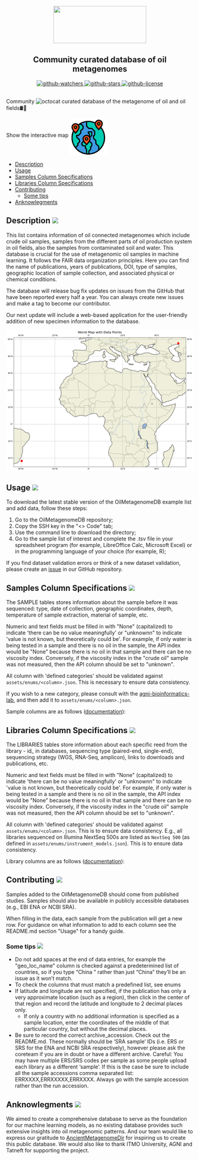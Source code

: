 <a name="top"></a>
<p align="center">
  <img src="assets\image\git_img_top.png" width="250" height="100" />
</p>
<h2 align="center">Community curated database of oil metagenomes</h2>

<div align="center">
  
<a href="https://github.com/agni-bioinformatics-lab/OilMetagenomesDB">
  <img src="https://img.shields.io/github/watchers/agni-bioinformatics-lab/OilMetagenomesDB?label=Watch&style=social&logo=github" alt="github-watchers">
</a>
<a href="https://github.com/agni-bioinformatics-lab/OilMetagenomesDB">
  <img src="https://img.shields.io/github/stars/agni-bioinformatics-lab/OilMetagenomesDB?style=social&logo=github" alt="github-stars">
</a>
<a href="https://github.com/agni-bioinformatics-lab/OilMetagenomesDB">
  <img src="https://img.shields.io/github/license/agni-bioinformatics-lab/OilMetagenomesDB?style=social&logo=github" alt="github-license">
</a>

</div>

<br/>

Community <img src="https://github.githubassets.com/images/icons/emoji/octocat.png" alt="octocat" style="height: 1em;"> curated database of the metagenome of oil and oil fields🛢️🦠

Show the interactive map <a href="https://agni-bioinformatics-lab.github.io/OilMetagenomesDB/"><img src="assets/image/git_img_link_map.png" width="100" align="middle" /></a>

+ [Description](#description)
+ [Usage](#usage)
+ [Samples Column Specifications](#samples-column-specifications)
+ [Libraries Column Specifications](#libraries-column-specifications)
+ [Contributing](#contributing)
  + [Some tips](#some-tips)
+ [Anknowlegments](#anknowlegments)

<span id="description"></span>
## Description <a href="#top"><img src="assets/image/git_img_up.png" width="25" /></a>
This list contains information of oil connected metagenomes which include crude oil samples, samples from the different parts of oil production system in oil fields, also the samples from contaminated soil and water. This database is crucial for the use of metagenomic oil samples in machine learning. It follows the FAIR data organization principles. Here you can find the name of publications, years of publications, DOI, type of samples, geographic location of sample collection, and associated physical or chemical conditions.

The database will release bug fix updates on issues from the GitHub that have been reported every half a year. You can always create new issues and make a tag to become our contributor.

Our next update will include a web-based application for the user-friendly addition of new specimen information to the database.
<!-- START-MAP-INSERT -->
![My Map](./assets/image/git_img_map.png)
<!-- END-MAP-INSERT -->

<span id="usage"></span>
## Usage <a href="#top"><img src="assets/image/git_img_up.png" width="25" /></a>
To download the latest stable version of the OilMetagenomeDB example list and add data, follow these steps:
1. Go to the OilMetagenomeDB repository;
2. Copy the SSH key in the "<> Code" tab;
3. Use the command line to download the directory;
4. Go to the sample list of interest and complete the .tsv file in your spreadsheet program (for example, LibreOffice Calc, Microsoft Excel) or in the programming language of your choice (for example, R);
 
If you find dataset validation errors or think of a new dataset validation, please create an [issue](https://github.com/agni-bioinformatics-lab/OilMetagenomesDB/issues) in our GitHub repository. 

<span id="samples-column-specifications"></span>
## Samples Column Specifications <a href="#top"><img src="assets/image/git_img_up.png" width="25" /></a>

The SAMPLE tables stores information about the sample before it was sequenced: type, date of collection, geographic coordinates, depth, temperature of sample extraction, material of sample, etc.

Numeric and text fields must be filled in with "None" (capitalized) to indicate 'there can be no value meaningfully' or "unknownn" to indicate 'value is not known, but theoretically could be'. For example, if only water is being tested in a sample and there is no oil in the sample, the API index would be "None" because there is no oil in that sample and there can be no viscosity index. Conversely, if the viscosity index in the "crude oil" sample was not measured, then the API column should be set to "unknown".

All column with 'defined categories' should be validated against
`assets/enums/<column>.json`. This is necessary to ensure data consistency.

If you wish to a new category, please consult with the [agni-bioinformatics-lab](https://github.com/agni-bioinformatics-lab), and then add it to `assets/enums/<column>.json`.

Sample columns are as follows ([documentation](https://github.com/agni-bioinformatics-lab/OilMetagenomesDB/tree/main/assets/documentation/samples)):

<span id="libraries-column-specifications"></span>
## Libraries Column Specifications <a href="#top"><img src="assets/image/git_img_up.png" width="25" /></a>
  The LIBRARIES tables store information about each specific reed from the library - id_ in databases, sequencing type (paired-end, single-end), sequencing strategy (WGS, RNA-Seq, amplicon), links to downloads and publications, etc.

Numeric and text fields must be filled in with "None" (capitalized) to indicate 'there can be no value meaningfully' or "unknownn" to indicate 'value is not known, but theoretically could be'. For example, if only water is being tested in a sample and there is no oil in the sample, the API index would be "None" because there is no oil in that sample and there can be no viscosity index. Conversely, if the viscosity index in the "crude oil" sample was not measured, then the API column should be set to "unknown".

All column with 'defined categories' should be validated against
`assets/enums/<column>.json`. This is to ensure data consistency. E.g., all
libraries sequenced on Illumina NextSeq 500s are listed as `NextSeq 500` (as
defined in `assets/enums/instrument_models.json`). This is to ensure data
consistency.

Library columns are as follows ([documentation](https://github.com/agni-bioinformatics-lab/OilMetagenomesDB/tree/main/assets/documentation/libraries)):

<span id="contributing"></span>
## Contributing <a href="#top"><img src="assets/image/git_img_up.png" width="25" /></a>
Samples added to the OilMetagenomeDB should come from published studies. Samples should also be available in publicly accessible databases (e.g., EBI ENA or NCBI SRA).

When filling in the data, each sample from the publication will get a new row. For guidance on what information to add to each column see the README.md section "Usage" for a handy guide.

<span id="some-tips"></span>
### Some tips <a href="#top"><img src="assets/image/git_img_up.png" width="25" /></a>
* Do not add spaces at the end of data entries, for example the "geo_loc_name" column is checked against a predetermined list of countries, so if you type “China ” rather than just “China” they’ll be an issue as it won’t match.
* To check the columns that must match a predefined list, see enums
* If latitude and longitude are not specified, if the publication has only a very approximate location (such as a region), then click in the center of that region and record the latitude and longitude to 2 decimal places only.
  * If only a country with no additional information is specified as a sample location, enter the coordinates of the middle of that particular country, but without the decimal places.
* Be sure to record the correct archive_accession. Check out the README.md. These normally should be ‘SRA sample’ IDs (i.e. ERS or SRS for the ENA and NCBI SRA respectively), however please ask the coreteam if you are in doubt or have a different archive. Careful: You may have multiple ERS/SRS codes per sample as some people upload each library as a different ‘sample’. If this is the case be sure to include all the sample accessions comma separated list: ERRXXXX,ERRXXXXX,ERRXXXX. Always go with the sample accession rather than the run accession.

<span id="anknowlegments"></span>
## Anknowlegments <a href="#top"><img src="assets/image/git_img_up.png" width="25" /></a>
 We aimed to create a comprehensive database to serve as the foundation for our machine learning models, as no existing database provides such extensive insights into oil metagenomic patterns. And our team would like to express our gratitude to [AncientMetagenomeDir](http://www.spaam-community.org/AncientMetagenomeDir/) for inspiring us to create this public database. We would also like to thank ITMO University, AGNI and Tatneft for supporting the project.
